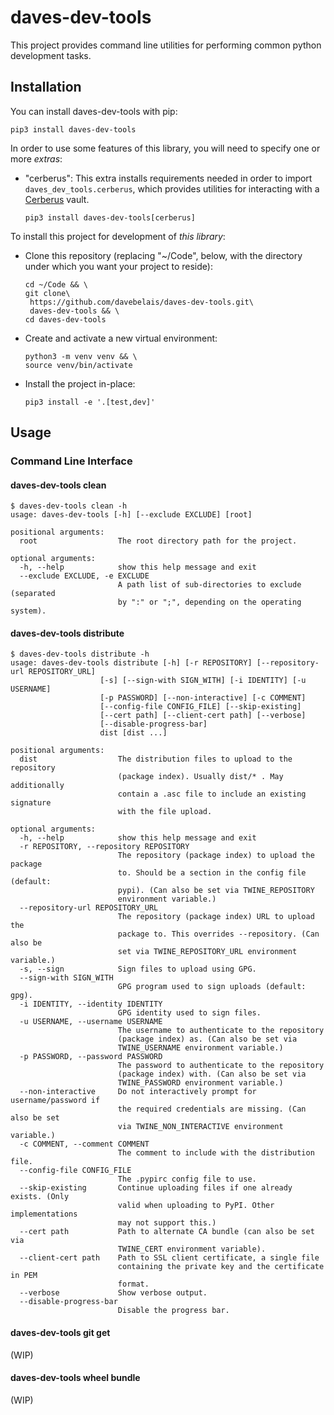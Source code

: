 # daves-dev-tools

This project provides command line utilities for performing common python
development tasks.

## Installation

You can install daves-dev-tools with pip:

```shell
pip3 install daves-dev-tools
```

In order to use some features of this library, you will need to specify
one or more *extras*:
- "cerberus": This extra installs requirements needed in order to import
  `daves_dev_tools.cerberus`, which provides utilities for interacting
  with a [Cerberus](https://engineering.nike.com/cerberus/) vault.
  ```shell
  pip3 install daves-dev-tools[cerberus]
  ```

To install this project for development of *this library*:

- Clone this repository (replacing "~/Code", below, with the directory
  under which you want your project to reside):
  ```shell script
  cd ~/Code && \
  git clone\
   https://github.com/davebelais/daves-dev-tools.git\
   daves-dev-tools && \
  cd daves-dev-tools
  ```
- Create and activate a new virtual environment:
  ```shell
  python3 -m venv venv && \
  source venv/bin/activate
  ```
- Install the project in-place:
  ```shell script
  pip3 install -e '.[test,dev]'
  ```
  
## Usage

### Command Line Interface

#### daves-dev-tools clean

```
$ daves-dev-tools clean -h
usage: daves-dev-tools [-h] [--exclude EXCLUDE] [root]

positional arguments:
  root                  The root directory path for the project.

optional arguments:
  -h, --help            show this help message and exit
  --exclude EXCLUDE, -e EXCLUDE
                        A path list of sub-directories to exclude (separated
                        by ":" or ";", depending on the operating system).
```

#### daves-dev-tools distribute

```
$ daves-dev-tools distribute -h
usage: daves-dev-tools distribute [-h] [-r REPOSITORY] [--repository-url REPOSITORY_URL]
                    [-s] [--sign-with SIGN_WITH] [-i IDENTITY] [-u USERNAME]
                    [-p PASSWORD] [--non-interactive] [-c COMMENT]
                    [--config-file CONFIG_FILE] [--skip-existing]
                    [--cert path] [--client-cert path] [--verbose]
                    [--disable-progress-bar]
                    dist [dist ...]

positional arguments:
  dist                  The distribution files to upload to the repository
                        (package index). Usually dist/* . May additionally
                        contain a .asc file to include an existing signature
                        with the file upload.

optional arguments:
  -h, --help            show this help message and exit
  -r REPOSITORY, --repository REPOSITORY
                        The repository (package index) to upload the package
                        to. Should be a section in the config file (default:
                        pypi). (Can also be set via TWINE_REPOSITORY
                        environment variable.)
  --repository-url REPOSITORY_URL
                        The repository (package index) URL to upload the
                        package to. This overrides --repository. (Can also be
                        set via TWINE_REPOSITORY_URL environment variable.)
  -s, --sign            Sign files to upload using GPG.
  --sign-with SIGN_WITH
                        GPG program used to sign uploads (default: gpg).
  -i IDENTITY, --identity IDENTITY
                        GPG identity used to sign files.
  -u USERNAME, --username USERNAME
                        The username to authenticate to the repository
                        (package index) as. (Can also be set via
                        TWINE_USERNAME environment variable.)
  -p PASSWORD, --password PASSWORD
                        The password to authenticate to the repository
                        (package index) with. (Can also be set via
                        TWINE_PASSWORD environment variable.)
  --non-interactive     Do not interactively prompt for username/password if
                        the required credentials are missing. (Can also be set
                        via TWINE_NON_INTERACTIVE environment variable.)
  -c COMMENT, --comment COMMENT
                        The comment to include with the distribution file.
  --config-file CONFIG_FILE
                        The .pypirc config file to use.
  --skip-existing       Continue uploading files if one already exists. (Only
                        valid when uploading to PyPI. Other implementations
                        may not support this.)
  --cert path           Path to alternate CA bundle (can also be set via
                        TWINE_CERT environment variable).
  --client-cert path    Path to SSL client certificate, a single file
                        containing the private key and the certificate in PEM
                        format.
  --verbose             Show verbose output.
  --disable-progress-bar
                        Disable the progress bar.
```

#### daves-dev-tools git get

(WIP)

#### daves-dev-tools wheel bundle

(WIP)
